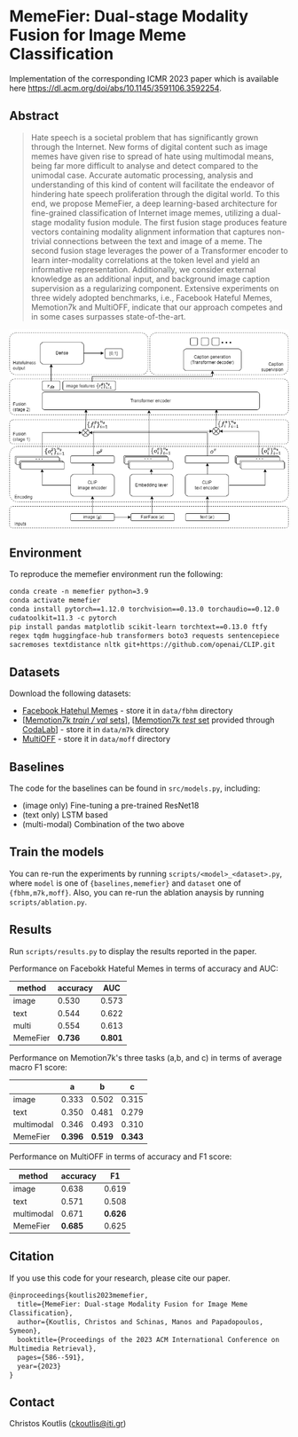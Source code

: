 # MemeFier: Dual-stage Modality Fusion for Image Meme Classification

Implementation of the corresponding ICMR 2023 paper which is available here https://dl.acm.org/doi/abs/10.1145/3591106.3592254.

## Abstract
> Hate speech is a societal problem that has significantly grown through the Internet. New forms of digital content such as image memes have given rise to spread of hate using multimodal means, being far more difficult to analyse and detect compared to the unimodal case. Accurate automatic processing, analysis and understanding of this kind of content will facilitate the endeavor of hindering hate speech proliferation through the digital world. To this end, we propose MemeFier, a deep learning-based architecture for fine-grained classification of Internet image memes, utilizing a dual-stage modality fusion module. The first fusion stage produces feature vectors containing modality alignment information that captures non-trivial connections between the text and image of a meme. The second fusion stage leverages the power of a Transformer encoder to learn inter-modality correlations at the token level and yield an informative representation. Additionally, we consider external knowledge as an additional input, and background image caption supervision as a regularizing component. Extensive experiments on three widely adopted benchmarks, i.e., Facebook Hateful Memes, Memotion7k and MultiOFF, indicate that our approach competes and in some cases surpasses state-of-the-art.

![](https://github.com/ckoutlis/memefier/blob/master/docs/fig1.png)

## Environment
To reproduce the memefier environment run the following:
```
conda create -n memefier python=3.9
conda activate memefier
conda install pytorch==1.12.0 torchvision==0.13.0 torchaudio==0.12.0 cudatoolkit=11.3 -c pytorch
pip install pandas matplotlib scikit-learn torchtext==0.13.0 ftfy regex tqdm huggingface-hub transformers boto3 requests sentencepiece sacremoses textdistance nltk git+https://github.com/openai/CLIP.git
```

## Datasets
Download the following datasets:
* [Facebook Hatehul Memes](https://ai.facebook.com/blog/hateful-memes-challenge-and-data-set/ "Title") - store it in `data/fbhm` directory
* [[Memotion7k *train / val* sets](https://www.kaggle.com/datasets/williamscott701/memotion-dataset-7k "Title")], [[Memotion7k *test* set](https://drive.google.com/drive/folders/13Rz7r6JZ4jmsZ_zceJmL3OsHNqJIaiYN?usp=sharing%20 "Title") provided through [CodaLab](https://competitions.codalab.org/competitions/20629)] - store it in `data/m7k` directory
* [MultiOFF](https://drive.google.com/drive/folders/1hKLOtpVmF45IoBmJPwojgq6XraLtHmV6 "Title") - store it in `data/moff` directory

## Baselines
The code for the baselines can be found in `src/models.py`, including:
* (image only) Fine-tuning a pre-trained ResNet18
* (text only) LSTM based
* (multi-modal) Combination of the two above

## Train the models
You can re-run the experiments by running `scripts/<model>_<dataset>.py`, where `model` is one of `{baselines,memefier}` and `dataset` one of `{fbhm,m7k,moff}`. Also, you can re-run the ablation anaysis by running `scripts/ablation.py`.

## Results
Run `scripts/results.py` to display the results reported in the paper.

 Performance on Facebokk Hateful Memes in terms of accuracy and AUC:

| method   | accuracy  | AUC       |
|----------|-----------|-----------|
| image    | 0.530     | 0.573     |
| text     | 0.544     | 0.622     |
| multi    | 0.554     | 0.613     |
| MemeFier | **0.736** | **0.801** |

Performance on Memotion7k's three tasks (a,b, and c) in terms of average macro 
F1 score:

|            | a         | b         | c         |
|------------|-----------|-----------|-----------|
| image      | 0.333     | 0.502     | 0.315     |
| text       | 0.350     | 0.481     | 0.279     |
| multimodal | 0.346     | 0.493     | 0.310     |
| MemeFier   | **0.396** | **0.519** | **0.343** |

Performance on MultiOFF in terms of accuracy and F1 score:

| method     | accuracy  | F1        |
|------------|-----------|-----------|
| image      | 0.638     | 0.619     |
| text       | 0.571     | 0.508     |
| multimodal | 0.671     | **0.626** |
| MemeFier   | **0.685** | 0.625     |

## Citation
If you use this code for your research, please cite our paper.
```
@inproceedings{koutlis2023memefier,
  title={MemeFier: Dual-stage Modality Fusion for Image Meme Classification},
  author={Koutlis, Christos and Schinas, Manos and Papadopoulos, Symeon},
  booktitle={Proceedings of the 2023 ACM International Conference on Multimedia Retrieval},
  pages={586--591},
  year={2023}
}
```

## Contact
Christos Koutlis (ckoutlis@iti.gr)
